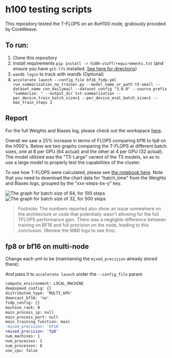 # h100 testing scripts

This repository tested the T-FLOPS on an 8xH100 node, gratiously provided by CoreWeave. 

## To run:

1. Clone this repository
2. Install requirements `pip install -r h100-stuff/requirements.txt` (and ensure you have `git-lfs` installed. [See here for directions](https://askubuntu.com/questions/799341/how-to-install-git-lfs-on-ubuntu-16-04))
3. `wandb login` to track with wandb (Optional)
4. `accelerate launch --config_file bf16_fsdp.yml run_summarization_no_trainer.py --model_name_or_path t5-small --dataset_name cnn_dailymail --dataset_config "3.0.0" --source_prefix "summarize: " --output_dir tst-summarization --per_device_train_batch_size=1 --per_device_eval_batch_size=1 --max_train_steps 3`


## Report

For the full Weights and Biases log, please check out the workspace [here](https://wandb.ai/muellerzr/summarization_no_trainer?workspace=user-muellerzr).

Overall we saw a 25% increase in terms of FLOPS comparing bf16 to fp8 on the H100's. Below are two graphs comparing the T-FLOPS at different batch sizes, one at 8 per GPU (64 actual) and the other at 4 per GPU (32 actual). The model utilized was the "T5-Large" varient of the T5 models, so as to use a large model to properly test the capabilities of the cluster.

To see how T-FLOPS were calculated, please see [the notebook here](Calculating_T_FLOPs.ipynb). Note that you need to download the chart data for "batch_time" from the Weights and Biases logs, grouped by the "xxx-steps-bs-y" key.

![The graph for batch size of 64, for 100 steps](100_steps_bs_8.png)
![The graph for batch size of 32, for 500 steps](500_steps_bs_4.png)

> Footnote: The numbers reported also show an issue somewhere on the architecture or code that potentially wasn't allowing for the full TFLOPS performance gain. There was a negligble difference between training on BF16 and full precision on the node, leading to this conclusion. (Review the W&B logs to see this).


## fp8 or bf16 on multi-node

Change each yml to be (maintaining the `mixed_precision` already stored there):

And pass it to `accelerate launch` under the `--config_file` param

```diff
compute_environment: LOCAL_MACHINE
deepspeed_config: {}
distributed_type: 'MULTI_GPU'
downcast_bf16: 'no'
fsdp_config: {}
machine_rank: 0
main_process_ip: null
main_process_port: null
main_training_function: main
-mixed_precision: 'bf16'
+mixed_precision: 'fp8'
num_machines: 1
num_processes: 1
num_processes: 8
use_cpu: false
```
